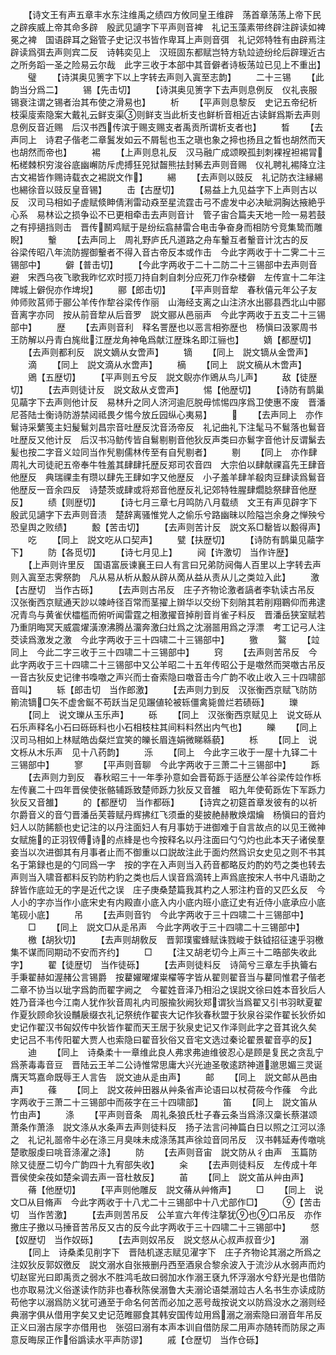<!-- { "loadSidebar": true } -->
　　【诗文王有声五章丰水东注维禹之绩四方攸同皇王维辟　荡首章荡荡上帝下民之辟疾威上帝其命多辟　殷武见讁字下平声则音裨　礼记玉藻素带终辟注辟读如裨冕之裨　国语辟耳之谿管子史记汉书皆作卑耳上声则音弭　礼记郊特牲有由辟焉注辟读爲弭去声则宾二反　诗韩奕见上　汉班固东都赋岂特方轨竝迹纷纶后辟理近古之所务蹈一圣之险易云尔哉　此字三收于本部中其音僻者诗板荡竝已见上不重出】
　　璧
　　【诗淇奥见箦字下以上字转去声则入寘至志韵】
　　二十三锡
　　【此韵当分爲二】
　　锡【先击切】
　　【诗淇奥见箦字下去声则息例反　仪礼丧服锡衰注谓之锡者治其布使之滑易也】
　　析
　　【平声则息黎反　史记五帝纪析枝渠廀索隐案大戴礼云鲜支渠则鲜支当此析支也鲜析音相近古读鲜爲斯去声则息例反音近赐　后汉书西传滨于赐支赐支者禹贡所谓析支者也】
　　晳
　　【去声同上　诗君子偕老二章鬒发如云不屑髢也玉之瑱也象之揥也扬且之晳也胡然而天也胡然而帝也】
　　裼
　　【上声则息礼反　汉马融广成颂睽孤刲刺裸裎袒裼冐柘槎棘枳穷浚谷底幽嶰防斥虎搏狂兕狱齧熊抾封豨去声则音赐　仪礼聘礼裼降立注古文裼皆作赐诗载衣之裼説文作】
　　緆
　　【去声则以豉反　礼记防衣注縁緆也緆徐音以豉反皇音锡】
　　击【古歴切】
　　【易益上九见益字下上声则古以反　汉司马相如子虗赋倐眒倩浰雷动猋至星流霆击弓不虗发中必决眦洞胸达掖絶乎心系　易林讼之损争讼不已更相牵击去声则音计　管子宙合篇夫天地一险一易若鼓之有揨擿挡则击　晋传鬭鸡赋于是纷纭翕赫雷合电击争奋身而相防兮竞集鸷而雕睨】
　　轚
　　【去声同上　周礼野庐氏凡道路之舟车轚互者轚音计沈古的反　谷梁传昭八年流防握御轚者不得入音古帝反本或作击　今此字两收于十二霁二十三锡部中】
　　僻【普击切】
　　【今此字两收于二十二防二十三锡部中去声则音避　宋西乌夜飞歌我昨忆欢时揽刀持自刺自刺分应死刀作杂楼僻　左传宣十二年注陴城上僻倪亦作埤堄】
　　郦【郎击切】
　　【平声则音犂　春秋僖元年公子友帅师败莒师于郦公羊传作犂谷梁传作丽　山海经支离之山注济水出郦县西北山中郦音离字亦同　按从前音犂从后音罗　説文郦从邑丽声　今此字两收于五支二十三锡部中】
　　歴
　　【去声则音利　释名詈歴也以恶言相弥歴也　杨愼曰汲冢周书王防解以丹青白旄纰江歴龙角神龟爲献江歴珠名即江骊也】
　　嫡【都歴切】
　　【去声则都利反　説文嫡从女啻声】
　　镝
　　【同上　説文镝从金啻声】
　　滴
　　【同上　説文滴从水啻声】
　　樀
　　【同上　説文樀从木啻声】
　　鶂【五歴切】
　　【平声则五兮反　説文鶃亦作鶂从鸟儿声】
　　敌【徒歴切】
　　【去声则徒计反　説文敌从攴啻声】
　　惕【他歴切】
　　【诗防有鹊巢见虉字下去声则他计反　易林升之同人济河逾厄脱毋怵惕四序爲卫使惠不废　晋潘尼荅陆士衡诗防游禁闼祗畏夕惕今放丘园纵心夷易】
　　
　　【去声同上　亦作鬄诗采蘩笺主妇髲鬄刘昌宗音吐歴反沈音汤帝反　礼记曲礼下注髦马不鬄落也鬄音吐歴反又他计反　后汉书冯鲂传皆自鬄剔剔音他狄反声类曰亦鬄字音他计反谓鬀去髪也按二字音义竝同当作髠剔儒林传至有自髠剔者】
　　剔
　　【同上　亦作肆周礼大司徒祀五帝奉牛牲羞其肆肆托歴反郑司农音四　大宗伯以肆献祼亯先王肆音他歴反　典瑞祼圭有瓒以肆先王肆如字又他歴反　小子羞羊肆羊殽肉豆肆读爲鬄音他歴反一音余四反　诗楚茨或肆或将郑音他歴反礼记郊特牲腥肆爓腍祭肆音他歴反】
　　绩【则歴切】
　　【诗七月三章七月鸣防八月载绩　文王有声见辟字下　殷武见讁字下去声则音渍　楚辞离骚惟党人之偷乐兮路幽昧以险隘岂余身之惮殃兮恐皇舆之败绩】
　　毄【苦击切】
　　【去声则苦计反　説文系□罊皆以毄得声】
　　吃
　　【同上　説文吃从口契声】
　　甓【扶歴切】
　　【诗防有鹊巢见虉字下】
　　防【各觅切】
　　【诗七月见上】
　　阋【许激切　当作许歴】
　　【上声则许里反　国语富辰谏襄王曰人有言曰兄弟防阋侮人百里以上字转去声则入寘至志霁祭韵　凡从易从析从毄从辟从啇从益从责从儿之类竝入此】
　　激【古歴切　当作古砾】
　　【去声则古吊反　庄子齐物论激者謞者李轨读古吊反　汉张衡西京赋通天訬以竦峙径百常而茎擢上辬华以交纷下刻陗其若削翔鶤仰而弗逮况青鸟与黄雀伏櫺槛而俯听闻雷霆之相激擢音掉削音肖雀子料反　晋潘岳狭室赋若乃重阴晦冥天威震燿潢潦沸腾丛澑奔激臼灶爲之沈溺噐用爲之浮漂　考工记弓人注茭读爲激发之激　今此字两收于三十四啸二十三锡部中】
　　獥
　　鸄
　　【竝同上　今此二字三收于三十四啸二十三锡部中】
　　窍
　　【去声则苦吊反　今此字两收于三十四啸二十三锡部中又公羊昭二十五年传昭公于是噭然而哭噭古吊反一音古狄反史记律书嘄噭之声兴而士奋索隐曰噭音击今广韵不收止收入三十四啸部音叫】
　　轹【郎击切　当作郎激】
　　【去声则力到反　汉张衡西京赋飞防防箾流镝□矢不虚舍鋋不苟跃当足见蹍値轮被轹僵禽毙兽烂若碛砾】
　　瓅
　　【同上　说文瓅从玉乐声】
　　砾
　　【同上　汉张衡西京赋见上　说文砾从石乐声释名小石曰砾砾料也小石相枝柱其间料料然出内气也】
　　皪
　　【同上　汉司马相如上林赋皓齿粲烂宜笑的皪长眉连娟微睇緜藐】
　　栎
　　【同上　说文栎从木乐声　见十八药韵】
　　泺
　　【同上　今此字三收于一屋十九铎二十三锡部中】
　　寥
　　【平声则音聊　今此字两收于三萧二十三锡部中】
　　跞
　　【去声则力到反　春秋昭三十一年季孙意如会晋荀跞于适歴公羊谷梁传竝作栎　左传襄二十四年晋侯使张骼辅跞致楚师跞力狄反又音雒　昭九年使荀跞佐下军跞力狄反又音雒】
　　的【都歴切　当作都砾】
　　【诗宾之初筵首章发彼有的以祈尔爵音义的音勺晋潘岳芙蓉赋丹辉拂红飞须垂的斐披赩赫散焕熠爚　杨愼曰的音灼妇人以防餙额也史记注的以丹注面妇人有月事妨于进御难于自言故点的以见王微神女赋施的正羽钗傅诗的点綘是也今按释名以丹注面曰勺勺灼也此本天子诸侯羣妾当以次进御其有月事者止而不御重以口説故注此于面灼然爲识女史见之则不书其名于第録也是的勺同爲一字　按的字在入声则当入药音都略反灼酌妁芍之类也转去声则当入啸音都料反钓防杓豹之类也后人误音爲滴转上声爲底按宋人书中凡语助之辞皆作底竝无的字是近代之误　庄子庚桑楚篇我其杓之人邪注杓音的又匹幺反　今人小的字亦当作小底宋史有内殿直小底入内小底内班小底辽史有近侍小底承应小底笔砚小底】
　　吊
　　【去声则音钓　今此字两收于三十四啸二十三锡部中】
　　□
　　【同上　説文□从辵吊声　今此字两收于三十四啸二十三锡部中】
　　檄【胡狄切】
　　【去声则胡敎反　晋郭璞蜜蜂赋诛戮峻于鈇钺招征速乎羽檄集不谋而同期动不安而齐约】
　　□
　　【注又胡老切今上声三十二晧部失收此字】
　　翟【徒歴切　当作徒砾】
　　【去声则徒料反　诗简兮三章左手执籥右手秉翟赫如渥赭公言锡爵　按藋嬥曜燿粜櫂等字皆从翟则翟音当与藋同惟君子偕老二章不协当以玼字爲韵而翟字阙之　今翟姓音泽乃相沿之误説文徐曰姓本音狄后人姓乃音泽也今江南人犹作狄音周礼内司服揄狄阙狄郑谓狄当爲翟又引书羽畎夏翟作夏狄顾命狄设黼扆缀衣礼记祭统作翟丧大记作狄春秋盟于狄泉谷梁作翟长狄侨如史记作翟汉书匈奴传中狄皆作翟而天王居于狄泉史记又作泽则此字之音其讹久矣　史记吕不韦传阳翟大贾人也索隐曰翟音狄俗又音宅文选过秦论翟景翟音亭的反】
　　迪
　　【同上　诗桑柔十一章维此良人弗求弗迪维彼忍心是顾是复民之贪乱宁爲荼毒毒音豆　晋陆云王羊二公诗惟常思庸大兴光迪圣敬逺跻神道邈思媚三灵诞膺天笃嘉命既辱王人言告　説文迪从辵由声】
　　邮
　　【同上　説文邮从邑由声】
　　蓧
　　【同上　説文莜艸田器从艸条省声论语曰以杖荷莜今作蓧　今此字两收于三萧二十三锡部中而莜字在三十四啸部】
　　笛
　　【同上　説文笛从竹由声】
　　涤
　　【平声则音条　周礼条狼氏杜子春云条当爲涤汉稾长蔡湛颂萧条作萧涤　説文涤从水条声去声则徒料反　扬子法言问神篇白日以照之江河以涤之　礼记礼噐帝牛必在涤三月臭味未成涤荡其声徐竝音同吊反　汉书韩延寿传噭咷楚歌服虔曰咷音涤濯之涤】
　　防
　　【去声则音宙　説文防从彳由声　玉篇防除又徒歴二切今广韵四十九宥部失收】
　　籴
　　【去声则徒料反　左传成十年晋侯使籴茷如楚籴调去声一音杜敖反】
　　苖
　　【同上　説文苖从艸由声】
　　蓨【他歴切】
　　【平声则他雕反　説文蓨从艸脩声】
　　□
　　【同上　说文□从目脩声　今此字两收于十八尤二十三锡部中十八尤部作□】
　　【苦击切　当作苦激】
　　【去声则苦吊反　公羊宣六年传注摮犹也口吊反　亦作撽庄子撽以马捶音苦吊反又古的反今此字两收于三十四啸二十三锡部中】
　　惄【奴歴切　当作奴砾】
　　【去声则奴吊反　説文惄从心叔声叔音少】
　　溺
　　【同上　诗桑柔见削字下　晋陆机遂志赋见濯字下　庄子齐物论其溺之所爲之注奴狄反郭奴徼反　説文溺水自张掖删丹西至酒泉合黎余波入于流沙从水弱声而灼切赵宧光曰即禹贡之弱水不胜鸿毛故曰弱加水作溺王褎九怀浮溺水兮舒光是也借防也亦取易沈义俗遂读作防非也春秋陈侯溺鲁大夫溺论语桀溺竝古人名书生亦读成防苟他字以溺爲防义犹可通至于命名何苦而必加之恶号哉按说文以防爲没水之溺则经典溺字俱从借用字矣又史记范睢郦食其韩安国传竝用爲溺之溺索隐曰溺音年吊反正义曰溺古尿字亦借用也　张弨曰溺有本声本训自借防尿二用声亦随转而防尿之声意反晦尿正作俗譌读水平声防谬】
　　戚【仓歴切　当作仓砾】
